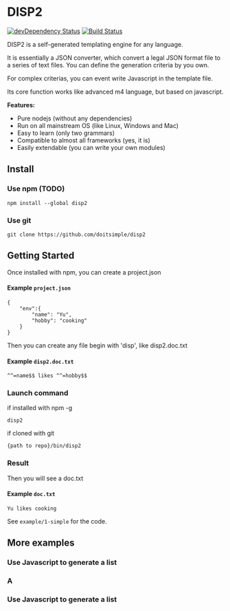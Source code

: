 # DISP2

[![devDependency Status](https://david-dm.org/doitsimple/disp2/dev-status.svg?theme=shields.io)](https://david-dm.org/doitsimple/disp2-cli#info=devDependencies)
[![Build Status](https://travis-ci.org/doitsimple/disp2.svg?branch=master)](https://travis-ci.org/doitsimple/disp2)

DISP2 is a self-generated templating engine for any language. 

It is essentially a JSON converter, which convert a legal JSON format file to a series of text files. You can define the generation criteria by you own.

For complex criterias, you can event write Javascript in the template file.

Its core function works like advanced m4 language, but based on javascript.

**Features:**

- Pure nodejs (without any dependencies)
- Run on all mainstream OS (like Linux, Windows and Mac)
- Easy to learn (only two grammars)
- Compatible to almost all frameworks (yes, it is)
- Easily extendable (you can write your own modules)

## Install
### Use npm (TODO)
```
npm install --global disp2
```

### Use git
```
git clone https://github.com/doitsimple/disp2
```

## Getting Started

Once installed with npm, you can create a project.json

#### Example `project.json`
```
{
	"env":{
		"name": "Yu",
		"hobby": "cooking"
	}
}
```

Then you can create any file begin with 'disp', like disp2.doc.txt
#### Example `disp2.doc.txt`
```
^^=name$$ likes ^^=hobby$$
```

### Launch command
if installed with npm -g
```
disp2 
```
if cloned with git
```
{path to repo}/bin/disp2
```

### Result
Then you will see a doc.txt
#### Example `doc.txt`
```
Yu likes cooking
```
See `example/1-simple` for the code.

## More examples
### Use Javascript to generate a list
### A 
### Use Javascript to generate a list
